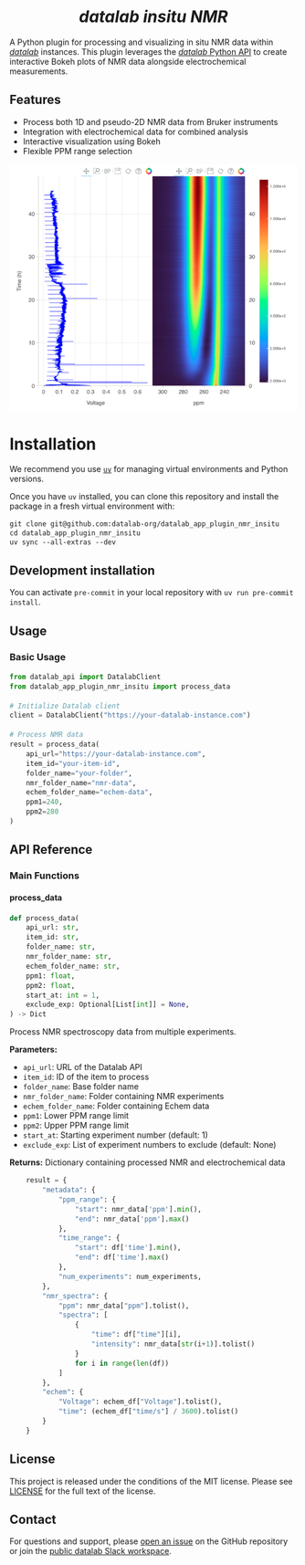 # <div align="center"><i>datalab insitu NMR</i></div>

A Python plugin for processing and visualizing in situ NMR data within [_datalab_](https://github.com/the-grey-group/datalab) instances. This plugin leverages the [_datalab_ Python API](https://github.com/datalab-org/datalab-api) to create interactive Bokeh plots of NMR data alongside electrochemical measurements.

## Features

- Process both 1D and pseudo-2D NMR data from Bruker instruments
- Integration with electrochemical data for combined analysis
- Interactive visualization using Bokeh
- Flexible PPM range selection

![insitu NMR and Echem Bokeh Plot](assets/datalab_plugin_bokeh_plot.png)

# Installation

We recommend you use [`uv`](https://astral.sh/uv) for managing virtual environments and Python versions.

Once you have `uv` installed, you can clone this repository and install the package in a fresh virtual environment with:

```
git clone git@github.com:datalab-org/datalab_app_plugin_nmr_insitu
cd datalab_app_plugin_nmr_insitu
uv sync --all-extras --dev
```

## Development installation

You can activate `pre-commit` in your local repository with `uv run pre-commit install`.

## Usage

### Basic Usage

```python
from datalab_api import DatalabClient
from datalab_app_plugin_nmr_insitu import process_data

# Initialize Datalab client
client = DatalabClient("https://your-datalab-instance.com")

# Process NMR data
result = process_data(
    api_url="https://your-datalab-instance.com",
    item_id="your-item-id",
    folder_name="your-folder",
    nmr_folder_name="nmr-data",
    echem_folder_name="echem-data",
    ppm1=240,
    ppm2=280
)
```

## API Reference

### Main Functions

#### process_data

```python
def process_data(
    api_url: str,
    item_id: str,
    folder_name: str,
    nmr_folder_name: str,
    echem_folder_name: str,
    ppm1: float,
    ppm2: float,
    start_at: int = 1,
    exclude_exp: Optional[List[int]] = None,
) -> Dict
```

Process NMR spectroscopy data from multiple experiments.

**Parameters:**

- `api_url`: URL of the Datalab API
- `item_id`: ID of the item to process
- `folder_name`: Base folder name
- `nmr_folder_name`: Folder containing NMR experiments
- `echem_folder_name`: Folder containing Echem data
- `ppm1`: Lower PPM range limit
- `ppm2`: Upper PPM range limit
- `start_at`: Starting experiment number (default: 1)
- `exclude_exp`: List of experiment numbers to exclude (default: None)

**Returns:**
Dictionary containing processed NMR and electrochemical data

```python
    result = {
        "metadata": {
            "ppm_range": {
                "start": nmr_data['ppm'].min(),
                "end": nmr_data['ppm'].max()
            },
            "time_range": {
                "start": df['time'].min(),
                "end": df['time'].max()
            },
            "num_experiments": num_experiments,
        },
        "nmr_spectra": {
            "ppm": nmr_data["ppm"].tolist(),
            "spectra": [
                {
                    "time": df["time"][i],
                    "intensity": nmr_data[str(i+1)].tolist()
                }
                for i in range(len(df))
            ]
        },
        "echem": {
            "Voltage": echem_df["Voltage"].tolist(),
            "time": (echem_df["time/s"] / 3600).tolist()
        }
    }
```

## License

This project is released under the conditions of the MIT license. Please see [LICENSE](https://github.com/datalab-org/datalab_app_plugin_nmr_insitu/blob/main/LICENSE) for the full text of the license.

## Contact

For questions and support, please [open an issue](https://github.com/datalab-org/datalab_app_plugin_nmr_insitu/issues) on the GitHub repository or join the [public datalab Slack workspace](https://join.slack.com/t/datalab-world/shared_invite/zt-2h58ev3pc-VV496~5je~QoT2TgFIwn4g).
